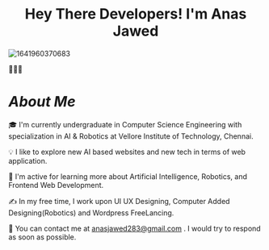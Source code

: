 <center><h1>Hey There Developers! I'm <b>Anas Jawed</b></h1></center>
  
![1641960370683](https://user-images.githubusercontent.com/103234658/210394508-4acada58-4db4-4515-afbe-eaa641b67625.jpeg)

👨🏻‍💻  <h1>*About Me*</h1>

🎓  I'm currently undergraduate in Computer Science Engineering with specialization in AI & Robotics at Vellore Institute of Technology, Chennai.


💡  I like to explore new AI based websites and new tech in terms of web application.

🌱  I'm active for learning more about Artificial Intelligence, Robotics, and Frontend Web Development.

✍️  In my free time, I work upon UI UX Designing, Computer Added Designing(Robotics) and Wordpress FreeLancing.

📧  You can contact me at anasjawed283@gmail.com . I would try to respond as soon as possible.
